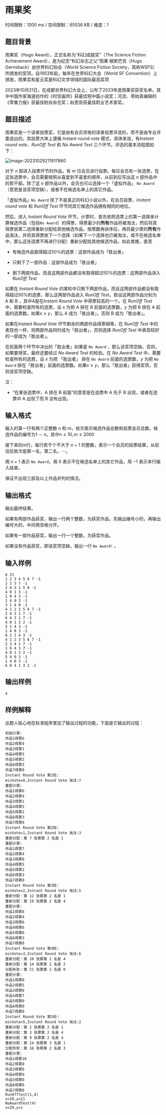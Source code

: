 # 雨果奖

时间限制：1000 ms / 空间限制：65536 KB / 难度：1

## 题目背景

雨果奖（Hugo Award），正式名称为“科幻成就奖”（The Science Fiction Achievement Award），是为纪念“科幻杂志之父”雨果·根斯巴克（Hugo Gernsback）由世界科幻协会（World Science Fiction Society，简称WSFS）所颁发的奖项。自1953年起，每年在世界科幻大会（World SF Convention）上颁发。雨果奖和星云奖是科幻文学领域的国际最高奖项

2023年10月21日，在成都世界科幻大会上，公布了2023年度雨果奖获奖名单。其中中国作家海漄创作的《时空画师》获最佳短中篇小说奖；河流、零始真编辑的《零重力报》获最佳粉丝杂志奖；赵恩哲获最佳职业艺术家奖。

## 题目描述

雨果奖是一个读者投票奖，它是由有会员资格的读者投票评选的，而不是由专业评委选出的。其投票大体上遵循 Instant round vote 模式，具体来说，有*Instant round vote*、*RunOff Test* 和 *No Award Test* 三个环节。评选的基本流程图如下：

![image-20231029211917860](https://akizukipic.oss-cn-beijing.aliyuncs.com/img/202310292119033.png)

对于 $n$ 部进入投票环节的作品，有 $m$ 位会员进行投票。每位会员有一张选票，在这张选票中，会员需要按照从喜爱到不喜爱的顺序，从前到后写出这 $n$ 部作品中的若干部。除了这 $n$ 部作品以外，会员也可以选择一个「虚拟作品」 `No Award`（意思是该奖项空缺），或者不在候选名单上的其它作品。

「虚拟作品」`No Award` 除了不是真正的科幻小说以外，在会员投票、*Instant round vote* 和 *RunOff Test* 环节同其它候选作品拥有相同的地位。

然后，进入 *Instant Round Vote* 环节。计票时，首先依照选票上的第一选择来计算候选作品（包括`No Award`）的得票，得票最少的**所有**作品将被淘汰，然后将其得票依第二选择重新分配给其他候选作品，按票数再排序后，再将最少票的**所有**作品淘汰，并将其得票依下一个选择（如果下一个选择也已被淘汰，或不在候选名单中，那么这张选票不再进行分配）重新分配给其他候选作品，如此类推，直至

- 有候选作品取得超过$50\%$的选票：这部作品成为「胜出者」

- 只剩下了一部作品：这部作品成为「胜出者」

- 剩下两部作品，而且这两部作品都没有取得超过$50\%$的选票：这两部作品进入 *RunOff Test*

如果在 *Instant Round Vote* 的某轮中只剩下两部作品，而且这两部作品都没有取得超过$50\%$的选票，那么这两部作品进入 *RunOff Test*。假设这两部作品分别为 A 和 B ，其中A是在*Instant Round Vote* 中得票较高的一个。在 *RunOff Test* 中，需要检查所有的选票，设 $x$ 为把 A 排在 B 前面的选票数，$y$ 为把 B 排在 A 前面的选票数。如果$x\geq y$，那么 A 成为「胜出者」，否则 B 成为「胜出者」。

如果在*Instant Round Vote* 环节剩余的两部作品得票相等，在 *RunOff Test* 中的表现也一样，则两部作品同时成为「胜出者」，否则选择 *RunOff Test* 中表现较好的一部成为「胜出者」。

在前面两个环节中决出的「胜出者」如果是 `No Award` ，那么该奖项空缺。否则，如果要得奖，最终还要经过 *No Award Test* 的检验。在 *No Award Test* 中，需要检查所有的选票，设 $x$ 为把 「胜出者」 排在 `No Award` 前面的选票数，$y$ 为把 `No Award` 排在「胜出者」前面的选票数。如果$x\geq y$，那么「胜出者」获得奖项，否则该奖项空缺。

注：

- “在某张选票中，A 排在 B 前面”的意思是在选票中 A 先于 B 出现，或者在选票中 A 出现了而 B 没有出现。

## 输入格式

输入的第一行有两个正整数 $n$ 和 $m$，依次表示候选作品总数和投票会员总数。候选作品的编号为$1\sim n$。其中$n\leq 10,m\leq 2000$

接下来的$m$行，每行若干个不大于 $n+1$ 的整数，表示一个会员的投票结果，从前往后依次是第一名，第二名，$\cdots$。

用 $n+1$ 表示 `No Award`，用 $0$ 表示不在候选名单上的其它作品，用 $-1$ 表示本行输入结束。

保证不出现三部及以上作品并列的情况。

## 输出格式

输出最终结果。

如果有两部作品获奖，输出一行两个整数，为获奖作品，先输出编号小的，再输出编号大的，中间用空格分开。

如果有一部作品获奖，输出一行一个整数，为获奖作品。

如果没有作品获奖，即该奖项空缺，输出一行 `No Award!` 。

## 输入样例

    6 21
    1 2 3 4 5 6 7 -1
    2 1 3 7 -1
    2 4 3 1 5 6 -1
    4 0 1 3 -1
    1 0 4 3 -1
    1 4 0 3 -1
    3 1 4 0 -1
    4 1 2 3 5 6 7 -1
    2 4 3 1 7 -1
    6 4 3 1 7 -1
    4 0 1 3 2 -1
    5 1 4 3 -1
    1 4 0 3 -1
    6 2 1 4 3 -1
    4 1 2 3 5 6 7 -1
    2 3 4 1 7 -1
    1 6 4 3 7 -1
    4 0 1 3 2 -1
    5 4 0 3 -1
    1 4 0 3 -1
    6 0 4 1 3 2 -1

## 输出样例

    4

## 样例解释

出题人贴心地在标准程序里加了输出过程的功能，下面是它输出的过程：

    初始计票:
    作品1得票6
    作品2得票4
    作品3得票1
    作品4得票5
    作品5得票2
    作品6得票3
    作品7得票0
    Instant Round Vote 第1轮:
    minVote=0,Instant Round Vote 淘汰:7
    重配计票:
    作品1得票6
    作品2得票4
    作品3得票1
    作品4得票5
    作品5得票2
    作品6得票3
    作品7得票0
    Instant Round Vote 第2轮:
    minVote=1,Instant Round Vote 淘汰:3
    重新分配：第 7 张票第 2 名是 1
    重配计票:
    作品1得票7
    作品2得票4
    作品3得票0
    作品4得票5
    作品5得票2
    作品6得票3
    作品7得票0
    Instant Round Vote 第3轮:
    minVote=2,Instant Round Vote 淘汰:5
    重新分配：第 12 张票第 2 名是 1
    重新分配：第 19 张票第 2 名是 4
    重配计票:
    作品1得票8
    作品2得票4
    作品3得票0
    作品4得票6
    作品5得票0
    作品6得票3
    作品7得票0
    Instant Round Vote 第4轮:
    minVote=3,Instant Round Vote 淘汰:6
    重新分配：第 10 张票第 2 名是 4
    重新分配：第 14 张票第 2 名是 2
    分配失败：第 21 张票第 2 名是 0
    重配计票:
    作品1得票8
    作品2得票5
    作品3得票0
    作品4得票7
    作品5得票0
    作品6得票0
    作品7得票0
    Instant Round Vote 第5轮:
    minVote=5,Instant Round Vote 淘汰:2
    重新分配：第 2 张票第 2 名是 1
    重新分配：第 3 张票第 2 名是 4
    重新分配：第 9 张票第 2 名是 4
    重新分配：第 14 张票第 3 名是 1
    分配失败：第 16 张票第 2 名是 3
    重配计票:
    作品1得票10
    作品2得票0
    作品3得票0
    作品4得票9
    作品5得票0
    作品6得票0
    作品7得票0
    RunOfftest(1,4)
    x=10,y=11
    NoAwardTest(4)
    x=20,y=1
